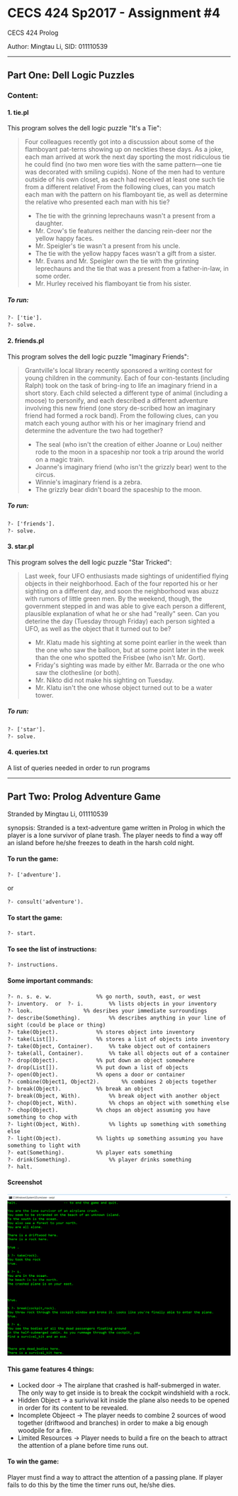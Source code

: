 # CECS 424 Sp2017 - Assignment #4
CECS 424 Prolog

Author: Mingtau Li, 
SID: 011110539

---
## Part One: Dell Logic Puzzles
### Content:
#### 1. tie.pl
This program solves the dell logic puzzle "It's a Tie":
> Four colleagues recently got into a discussion about some of the flamboyant pat-terns showing up on neckties these days. As a joke, each man arrived at work the next day sporting the most ridiculous tie he could find (no two men wore ties with the same pattern—one tie was decorated with smiling cupids). None of the men had to venture outside of his own closet, as each had received at least one such tie from a different relative! From the following clues, can you match each man with the pattern on his flamboyant tie, as well as determine the relative who presented each man with his tie? 
> * The tie with the grinning leprechauns wasn't a present from a daughter. 
> * Mr. Crow's tie features neither the dancing rein-deer nor the yellow happy faces. 
> * Mr. Speigler's tie wasn't a present from his uncle. 
> * The tie with the yellow happy faces wasn't a gift from a sister. 
> * Mr. Evans and Mr. Speigler own the tie with the grinning leprechauns and the tie that was a present from a father-in-law, in some order. 
> * Mr. Hurley received his flamboyant tie from his sister. 

##### To run: 
````
?- ['tie'].
?- solve.
````

#### 2. friends.pl
This program solves the dell logic puzzle "Imaginary Friends":
> Grantville's local library recently sponsored a writing contest for young children in the community. Each of four con-testants (including Ralph) took on the task of bring-ing to life an imaginary friend in a short story. Each child selected a different type of animal (including a moose) to personify, and each described a different adventure involving this new friend (one story de-scribed how an imaginary friend had formed a rock band). From the following clues, can you match each young author with his or her imaginary friend and determine the adventure the two had together? 
> * The seal (who isn't the creation of either Joanne or Lou) neither rode to the moon in a spaceship nor took a trip around the world on a magic train. 
> * Joanne's imaginary friend (who isn't the grizzly bear) went to the circus. 
> * Winnie's imaginary friend is a zebra. 
> * The grizzly bear didn't board the spaceship to the moon. 

##### To run: 
````
?- ['friends'].
?- solve.
````

#### 3. star.pl
This program solves the dell logic puzzle "Star Tricked":
> Last week, four UFO enthusiasts made sightings of unidentified flying objects in their neighborhood. Each of the four reported his or her sighting on a different day, and soon the neighborhood was abuzz with rumors of little green men. By the weekend, though, the government stepped in and was able to give each person a different, plausible explanation of what he or she had "really" seen. Can you deterine the day (Tuesday through Friday) each person sighted a UFO, as well as the object that it turned out to be?
> * Mr. Klatu made his sighting at some point earlier in the week than the one who saw the balloon, but at some point later in the week than the one who spotted the Frisbee (who isn't Mr. Gort). 
> * Friday's sighting was made by either Mr. Barrada or the one who saw the clothesline (or both).
> * Mr. Nikto did not make his sighting on Tuesday.
> * Mr. Klatu isn't the one whose object turned out to be a water tower.

##### To run: 
````
?- ['star'].
?- solve.
````
#### 4. queries.txt
A list of queries needed in order to run programs

---


## Part Two: Prolog Adventure Game
Stranded by Mingtau Li, 011110539

synopsis: Stranded is a text-adventure game written in Prolog in which the player is a lone survivor of plane trash. The player needs to find a way off an island before he/she freezes to death in the harsh cold night.

#### To run the game: 
````
?- ['adventure'].
````
or 
````
?- consult('adventure').
````
#### To start the game: 
````
?- start.
````

#### To see the list of instructions: 
````
?- instructions.
````

#### Some important commands: 
````
?- n. s. e. w.				%% go north, south, east, or west
?- inventory.  or  ?- i.		%% lists objects in your inventory
?- look.				%% desribes your immediate surroundings
?- describe(Something).			%% describes anything in your line of sight (could be place or thing)
?- take(Object).			%% stores object into inventory
?- take(List[]).			%% stores a list of objects into inventory
?- take(Object, Container).		%% take object out of containers 
?- take(all, Container).		%% take all objects out of a container
?- drop(Object).			%% put down an object somewhere
?- drop(List[]).			%% put down a list of objects
?- open(Object).			%% opens a door or container
?- combine(Object1, Object2).		%% combines 2 objects together
?- break(Object).			%% break an object
?- break(Object, With).			%% break object with another object
?- chop(Object, With).			%% chops an object with something else
?- chop(Object).			%% chops an object assuming you have something to chop with
?- light(Object, With).			%% lights up something with something else
?- light(Object).			%% lights up something assuming you have something to light with
?- eat(Something).			%% player eats something
?- drink(Something).			%% player drinks something
?- halt.
````
#### Screenshot
![alt text](Part%20Two/2017-05-02_23h15_45.png "Screenshot")

#### This game features 4 things:
* Locked door -> The airplane that crashed is half-submerged in water. The only way to get inside is to break the cockpit windshield with a rock.
* Hidden Object -> a surivival kit inside the plane also needs to be opened in order for its content to be revealed.
* Incomplete Objeect -> The player needs to combine 2 sources of wood together (driftwood and branches) in order to make a big enough woodpile for a fire.
* Limited Resources -> Player needs to build a fire on the beach to attract the attention of a plane before time runs out.

#### To win the game: 
Player must find a way to attract the attention of a passing plane. If player fails to do this by the time the timer runs out, he/she dies.